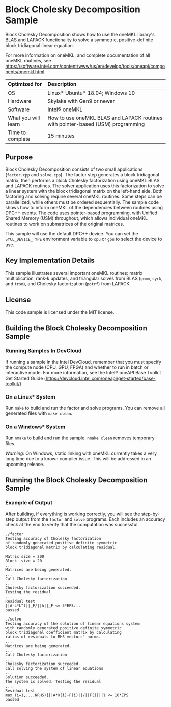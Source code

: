 # Block Cholesky Decomposition Sample

Block Cholesky Decomposition shows how to use the oneMKL library's BLAS and LAPACK functionality to solve a symmetric, positive-definite block tridiagonal linear equation.

For more information on oneMKL, and complete documentation of all oneMKL routines, see https://software.intel.com/content/www/us/en/develop/tools/oneapi/components/onemkl.html.

| Optimized for                     | Description
|:---                               |:---
| OS                                | Linux* Ubuntu* 18.04; Windows 10
| Hardware                          | Skylake with Gen9 or newer
| Software                          | Intel&reg; oneMKL
| What you will learn               | How to use oneMKL BLAS and LAPACK routines with pointer-based (USM) programming
| Time to complete                  | 15 minutes


## Purpose

Block Cholesky Decomposition consists of two small applications (`factor.cpp` and `solve.cpp`). The factor step generates a block tridiagonal matrix, then performs a block Cholesky factorization using oneMKL BLAS and LAPACK routines. The solver application uses this factorization to solve a linear system with the block tridiagonal matrix on the left-hand side. Both factoring and solving require several oneMKL routines. Some steps can be parallelized, while others must be ordered sequentially. The sample code shows how to inform oneMKL of the dependencies between routines using DPC++ events. The code uses pointer-based programming, with Unified Shared Memory (USM) throughout, which allows individual oneMKL routines to work on submatrices of the original matrices.

This sample will use the default DPC++ device. You can set the `SYCL_DEVICE_TYPE` environment variable to `cpu` or `gpu` to select the device to use.


## Key Implementation Details

This sample illustrates several important oneMKL routines: matrix multiplication, rank-k updates, and triangular solves from BLAS (`gemm`, `syrk`, and `trsm`), and Cholesky factorization (`potrf`) from LAPACK.


## License

This code sample is licensed under the MIT license.


## Building the Block Cholesky Decomposition Sample

### Running Samples In DevCloud
If running a sample in the Intel DevCloud, remember that you must specify the compute node (CPU, GPU, FPGA) and whether to run in batch or interactive mode. For more information, see the Intel® oneAPI Base Toolkit Get Started Guide (https://devcloud.intel.com/oneapi/get-started/base-toolkit/)

### On a Linux* System
Run `make` to build and run the factor and solve programs. You can remove all generated files with `make clean`.

### On a Windows* System
Run `nmake` to build and run the sample. `nmake clean` removes temporary files.

*Warning*: On Windows, static linking with oneMKL currently takes a very long time due to a known compiler issue. This will be addressed in an upcoming release.

## Running the Block Cholesky Decomposition Sample

### Example of Output
After building, if everything is working correctly, you will see the step-by-step output from the `factor` and `solve` programs. Each includes an accuracy check at the end to verify that the computation was successful.
```
./factor
Testing accuracy of Cholesky factorization
of randomly generated positive definite symmetric
block tridiagonal matrix by calculating residual.

Matrix size = 200
Block  size = 20
...
Matrices are being generated.
...
Call Cholesky factorization
...
Cholesky factorization succeeded.
Testing the residual
...
Residual test
||A-L*L^t||_F/||A||_F <= 5*EPS...
passed

./solve
Testing accuracy of the solution of linear equations system
with randomly generated positive definite symmetric
block tridiagonal coefficient matrix by calculating
ratios of residuals to RHS vectors' norms.
...
Matrices are being generated.
...
Call Cholesky factorization
...
Cholesky factorization succeeded.
Call solving the system of linear equations
...
Solution succeeded.
The system is solved. Testing the residual
...
Residual test
max_(i=1,...,NRHS){||A*X(i)-F(i)||/||F(i)||} <= 10*EPS
passed
```
